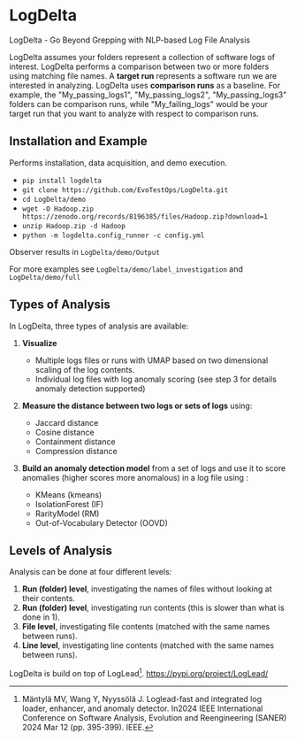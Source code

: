 # LogDelta
LogDelta - Go Beyond Grepping with NLP-based Log File Analysis

LogDelta assumes your folders represent a collection of software logs of interest. LogDelta performs a comparison between two or more folders using matching file names.  A **target run** represents a software run we are interested in analyzing. LogDelta uses **comparison runs** as a baseline. For example, the "My_passing_logs1", "My_passing_logs2", "My_passing_logs3" folders can be comparison runs, while "My_failing_logs" would be your target run that you want to analyze with respect to comparison runs.

## Installation and Example
Performs installation, data acquisition, and demo execution.

- `pip install logdelta`
- `git clone https://github.com/EvoTestOps/LogDelta.git`
- `cd LogDelta/demo`
- `wget -O Hadoop.zip https://zenodo.org/records/8196385/files/Hadoop.zip?download=1`
- `unzip Hadoop.zip -d Hadoop`
- `python -m logdelta.config_runner -c config.yml`

Observer results in `LogDelta/demo/Output`

For more examples see `LogDelta/demo/label_investigation` and `LogDelta/demo/full`


## Types of Analysis
In LogDelta, three types of analysis are available:

1. **Visualize** 
   - Multiple logs files or runs with UMAP based on two dimensional scaling of the log contents. 
   - Individual log files with log anomaly scoring (see step 3 for details anomaly detection supported)

2. **Measure the distance between two logs or sets of logs** using:
   - Jaccard distance
   - Cosine distance
   - Containment distance
   - Compression distance

3. **Build an anomaly detection model** from a set of logs and use it to score anomalies (higher scores more anomalous) in a log file using :
   - KMeans (kmeans)
   - IsolationForest (IF)
   - RarityModel (RM)
   - Out-of-Vocabulary Detector (OOVD)



## Levels of Analysis
Analysis can be done at four different levels:

1. **Run (folder) level**, investigating the names of files without looking at their contents.
2. **Run (folder) level**, investigating run contents (this is slower than what is done in 1).
3. **File level**, investigating file contents (matched with the same names between runs).
4. **Line level**, investigating line contents (matched with the same names between runs).


LogDelta is build on top of LogLead[^1]. https://pypi.org/project/LogLead/
[^1]: Mäntylä MV, Wang Y, Nyyssölä J. Loglead-fast and integrated log loader, enhancer, and anomaly detector. In2024 IEEE International Conference on Software Analysis, Evolution and Reengineering (SANER) 2024 Mar 12 (pp. 395-399). IEEE.